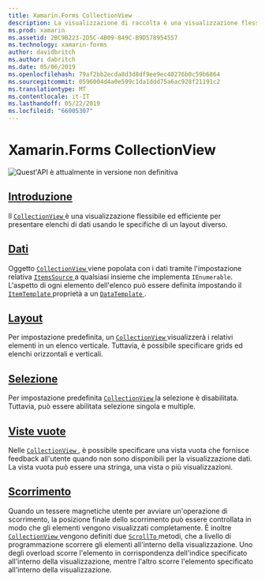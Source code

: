 ```yaml
---
title: Xamarin.Forms CollectionView
description: La visualizzazione di raccolta è una visualizzazione flessibile ed efficiente per presentare elenchi di dati usando le specifiche di un layout diverso.
ms.prod: xamarin
ms.assetid: 2BC9B223-2D5C-4B09-849C-B9D578954557
ms.technology: xamarin-forms
author: davidbritch
ms.author: dabritch
ms.date: 05/06/2019
ms.openlocfilehash: 79af2bb2ecda8d3d8df9ee9ec40276b0c59b6864
ms.sourcegitcommit: 0596004d4a0e599c1da1ddd75a6ac928f21191c2
ms.translationtype: MT
ms.contentlocale: it-IT
ms.lasthandoff: 05/22/2019
ms.locfileid: "66005307"
---
```

# <a name="xamarinforms-collectionview"></a>Xamarin.Forms CollectionView

![](~/media/shared/preview.png "Quest'API è attualmente in versione non definitiva")

## <a name="introductionintroductionmd"></a>[Introduzione](introduction.md)

Il [ `CollectionView` ](xref:Xamarin.Forms.CollectionView) è una visualizzazione flessibile ed efficiente per presentare elenchi di dati usando le specifiche di un layout diverso.

## <a name="datapopulate-datamd"></a>[Dati](populate-data.md)

Oggetto [ `CollectionView` ](xref:Xamarin.Forms.CollectionView) viene popolata con i dati tramite l'impostazione relativa [ `ItemsSource` ](xref:Xamarin.Forms.ItemsView.ItemsSource) a qualsiasi insieme che implementa `IEnumerable`. L'aspetto di ogni elemento dell'elenco può essere definita impostando il [ `ItemTemplate` ](xref:Xamarin.Forms.ItemsView.ItemTemplate) proprietà a un [ `DataTemplate` ](xref:Xamarin.Forms.DataTemplate).

## <a name="layoutlayoutmd"></a>[Layout](layout.md)

Per impostazione predefinita, un [ `CollectionView` ](xref:Xamarin.Forms.CollectionView) visualizzerà i relativi elementi in un elenco verticale. Tuttavia, è possibile specificare grids ed elenchi orizzontali e verticali.

## <a name="selectionselectionmd"></a>[Selezione](selection.md)

Per impostazione predefinita [ `CollectionView` ](xref:Xamarin.Forms.CollectionView) la selezione è disabilitata. Tuttavia, può essere abilitata selezione singola e multiple.

## <a name="empty-viewsemptyviewmd"></a>[Viste vuote](emptyview.md)

Nelle [ `CollectionView` ](xref:Xamarin.Forms.CollectionView), è possibile specificare una vista vuota che fornisce feedback all'utente quando non sono disponibili per la visualizzazione dati. La vista vuota può essere una stringa, una vista o più visualizzazioni.

## <a name="scrollingscrollingmd"></a>[Scorrimento](scrolling.md)

Quando un tessere magnetiche utente per avviare un'operazione di scorrimento, la posizione finale dello scorrimento può essere controllata in modo che gli elementi vengono visualizzati completamente. È inoltre [ `CollectionView` ](xref:Xamarin.Forms.CollectionView) vengono definiti due [ `ScrollTo` ](xref:Xamarin.Forms.ItemsView.ScrollTo*) metodi, che a livello di programmazione scorrere gli elementi all'interno della visualizzazione. Uno degli overload scorre l'elemento in corrispondenza dell'indice specificato all'interno della visualizzazione, mentre l'altro scorre l'elemento specificato all'interno della visualizzazione.
